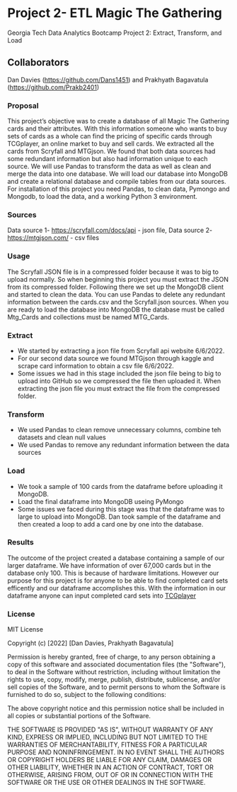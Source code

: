 # Project 2- ETL Magic The Gathering
Georgia Tech Data Analytics Bootcamp Project 2: Extract, Transform, and Load
## Collaborators
Dan Davies (https://github.com/Dans1451)  and Prakhyath Bagavatula (https://github.com/Prakb2401)

### Proposal
This project’s objective was to create a database of all Magic The Gathering cards and their attributes. With this information someone who wants to buy sets of cards as a whole can find the pricing of specific cards through TCGplayer, an online market to buy and sell cards. We extracted all the cards from Scryfall and MTGjson. We found that both data sources had some redundant information but also had information unique to each source. We will use Pandas to transform the data as well as clean and merge the data into one database. We will load our database into MongoDB and create a relational database and compile tables from our data sources. For installation of this project you need Pandas, to clean data, Pymongo and Mongodb, to load the data, and a working Python 3 environment. 

### Sources
Data source 1- https://scryfall.com/docs/api - json file,
Data source 2- https://mtgjson.com/ - csv files

### Usage
The Scryfall JSON file is in a compressed folder because it was to big to upload normally. So when beginning this project you must extract the JSON from its compressed folder. Following there we set up the MongoDB client and started to clean the data. You can use Pandas to delete any redundant information between the cards.csv and the Scryfall.json sources. When you are ready to load the database into MongoDB the database must be called Mtg_Cards and collections must be named 
MTG_Cards.

### Extract
* We started by extracting a json file from Scryfall api website 6/6/2022.
* For our second data source we found MTGjson through kaggle and scrape card information to obtain a csv file 6/6/2022.
* Some issues we had in this stage included the json file being to big to upload into GitHub so we compressed the file then uploaded it. When extracting the json file you must extract the file from the compressed folder.

### Transform
* We used Pandas to clean remove unnecessary columns, combine teh datasets and clean null values
* We used Pandas to remove any redundant information between the data sources

### Load
* We took a sample of 100 cards from the dataframe before uploading it MongoDB.
* Load the final dataframe into MongoDB useing PyMongo
* Some issues we faced during this stage was that the dataframe was to large to upload into MongoDB. Dan took sample of the dataframe and then created a loop to add a card one by one into the database.

### Results
The outcome of the project created a database containing a sample of our larger dataframe. We have information of over 67,000 cards but in the database only 100. This is because of hardware limitations. However our purpose for this project is for anyone to be able to find completed card sets efficently and our dataframe accomplishes this. With the information in our dataframe anyone can input completed card sets into [TCGplayer](https://www.tcgplayer.com/massentry?_gl=1%2aolor6j%2a_gcl_aw%2aR0NMLjE2NTQ1NTU0NDguQ2p3S0NBand5X2FVQmhBQ0Vpd0EySUhIUUhub0RqeTBVbld0WW8zX1hkQ1N6ZXIwYmZWeThLLWp5Z3gwU2J1ejc4SFE3VjNoYU1waDNCb0N6RUFRQXZEX0J3RQ)

### License
MIT License

Copyright (c) [2022] [Dan Davies, Prakhyath Bagavatula]

Permission is hereby granted, free of charge, to any person obtaining a copy
of this software and associated documentation files (the "Software"), to deal
in the Software without restriction, including without limitation the rights
to use, copy, modify, merge, publish, distribute, sublicense, and/or sell
copies of the Software, and to permit persons to whom the Software is
furnished to do so, subject to the following conditions:

The above copyright notice and this permission notice shall be included in all
copies or substantial portions of the Software.

THE SOFTWARE IS PROVIDED "AS IS", WITHOUT WARRANTY OF ANY KIND, EXPRESS OR
IMPLIED, INCLUDING BUT NOT LIMITED TO THE WARRANTIES OF MERCHANTABILITY,
FITNESS FOR A PARTICULAR PURPOSE AND NONINFRINGEMENT. IN NO EVENT SHALL THE
AUTHORS OR COPYRIGHT HOLDERS BE LIABLE FOR ANY CLAIM, DAMAGES OR OTHER
LIABILITY, WHETHER IN AN ACTION OF CONTRACT, TORT OR OTHERWISE, ARISING FROM,
OUT OF OR IN CONNECTION WITH THE SOFTWARE OR THE USE OR OTHER DEALINGS IN THE
SOFTWARE.




